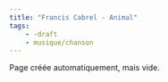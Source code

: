 ```yaml
---
title: "Francis Cabrel - Animal"
tags:
    - -draft
    - musique/chanson
---
```


Page créée automatiquement, mais vide.
